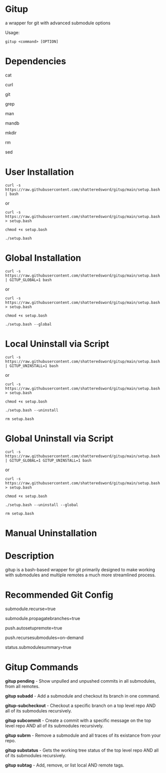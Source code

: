 # Gitup
a wrapper for git with advanced submodule options

Usage:

`gitup <command> [OPTION]`

# Dependencies

cat

curl

git

grep

man

mandb

mkdir

rm

sed

# User Installation
`curl -s https://raw.githubusercontent.com/shatteredsword/gitup/main/setup.bash | bash`

or

`curl -s https://raw.githubusercontent.com/shatteredsword/gitup/main/setup.bash > setup.bash`

`chmod +x setup.bash`

`./setup.bash`

# Global Installation
`curl -s https://raw.githubusercontent.com/shatteredsword/gitup/main/setup.bash | GITUP_GLOBAL=1 bash`

or

`curl -s https://raw.githubusercontent.com/shatteredsword/gitup/main/setup.bash > setup.bash`

`chmod +x setup.bash`

`./setup.bash --global`

# Local Uninstall via Script
`curl -s https://raw.githubusercontent.com/shatteredsword/gitup/main/setup.bash | GITUP_UNINSTALL=1 bash`

or

`curl -s https://raw.githubusercontent.com/shatteredsword/gitup/main/setup.bash > setup.bash`

`chmod +x setup.bash`

`./setup.bash --uninstall`

`rm setup.bash`

# Global Uninstall via Script
`curl -s https://raw.githubusercontent.com/shatteredsword/gitup/main/setup.bash | GITUP_GLOBAL=1 GITUP_UNINSTALL=1 bash`

or

`curl -s https://raw.githubusercontent.com/shatteredsword/gitup/main/setup.bash > setup.bash`

`chmod +x setup.bash`

`./setup.bash --uninstall --global`

`rm setup.bash`

# Manual Uninstallation

# Description

gitup is a bash-based wrapper for git primarily designed to make working with 
submodules and multiple remotes a much more streamlined process.

# Recommended Git Config

submodule.recurse=true

submodule.propagatebranches=true

push.autosetupremote=true

push.recursesubmodules=on-demand

status.submodulesummary=true

# Gitup Commands
	
**gitup pending** - Show unpulled and unpushed commits in all submodules, from all remotes.

**gitup subadd** - Add a submodule and checkout its branch in one command.

**gitup-subcheckout** - Checkout a specific branch on a top level repo AND all of its submodules recursively.

**gitup subcommit** - Create a commit with a specific message on the top level repo AND all of its submodules recursively.

**gitup subrm** - Remove a submodule and all traces of its existance from your repo.

**gitup substatus** - Gets the working tree status of the top level repo AND all of its submodules recursively.

**gitup subtag** - Add, remove, or list local AND remote tags.